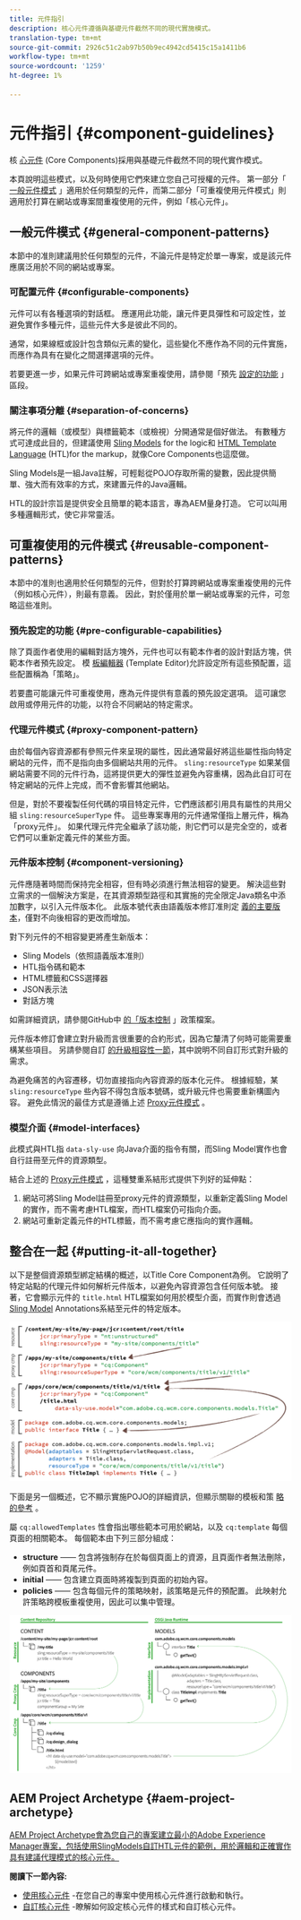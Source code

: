 ```yaml
---
title: 元件指引
description: 核心元件遵循與基礎元件截然不同的現代實施模式。
translation-type: tm+mt
source-git-commit: 2926c51c2ab97b50b9ec4942cd5415c15a1411b6
workflow-type: tm+mt
source-wordcount: '1259'
ht-degree: 1%

---
```



# 元件指引 {#component-guidelines}

核 [心元件](overview.md) (Core Components)採用與基礎元件截然不同的現代實作模式。

本頁說明這些模式，以及何時使用它們來建立您自己可授權的元件。 第一部分「 [一般元件模式](#general-component-patterns)[](#reusable-component-patterns) 」適用於任何類型的元件，而第二部分「可重複使用元件模式」則適用於打算在網站或專案間重複使用的元件，例如「核心元件」。

## 一般元件模式 {#general-component-patterns}

本節中的准則建議用於任何類型的元件，不論元件是特定於單一專案，或是該元件應廣泛用於不同的網站或專案。

### 可配置元件 {#configurable-components}

元件可以有各種選項的對話框。 應運用此功能，讓元件更具彈性和可設定性，並避免實作多種元件，這些元件大多是彼此不同的。

通常，如果線框或設計包含類似元素的變化，這些變化不應作為不同的元件實施，而應作為具有在變化之間選擇選項的元件。

若要更進一步，如果元件可跨網站或專案重複使用，請參閱「預先 [設定的功能](#pre-configurable-capabilities) 」區段。

### 關注事項分離 {#separation-of-concerns}

將元件的邏輯（或模型）與標籤範本（或檢視）分開通常是個好做法。 有數種方式可達成此目的，但建議使用 [Sling Models](https://sling.apache.org/documentation/bundles/models.html) for the logic和 [HTML Template Language](https://docs.adobe.com/content/help/zh-Hant/experience-manager-htl/using/overview.html) (HTL)for the markup，就像Core Components也這麼做。

Sling Models是一組Java註解，可輕鬆從POJO存取所需的變數，因此提供簡單、強大而有效率的方式，來建置元件的Java邏輯。

HTL的設計宗旨是提供安全且簡單的範本語言，專為AEM量身打造。 它可以叫用多種邏輯形式，使它非常靈活。

## 可重複使用的元件模式 {#reusable-component-patterns}

本節中的准則也適用於任何類型的元件，但對於打算跨網站或專案重複使用的元件（例如核心元件），則最有意義。 因此，對於僅用於單一網站或專案的元件，可忽略這些准則。

### 預先設定的功能 {#pre-configurable-capabilities}

除了頁面作者使用的編輯對話方塊外，元件也可以有範本作者的設計對話方塊，供範本作者預先設定。 模 [板編輯器](https://docs.adobe.com/content/help/en/experience-manager-cloud-service/sites/authoring/features/templates.html) (Template Editor)允許設定所有這些預配置，這些配置稱為「策略」。

若要盡可能讓元件可重複使用，應為元件提供有意義的預先設定選項。 這可讓您啟用或停用元件的功能，以符合不同網站的特定需求。

### 代理元件模式 {#proxy-component-pattern}

由於每個內容資源都有參照元件來呈現的屬性，因此通常最好將這些屬性指向特定網站的元件，而不是指向由多個網站共用的元件。 `sling:resourceType` 如果某個網站需要不同的元件行為，這將提供更大的彈性並避免內容重構，因為此自訂可在特定網站的元件上完成，而不會影響其他網站。

但是，對於不要複製任何代碼的項目特定元件，它們應該都引用具有屬性的共用父組 `sling:resourceSuperType` 件。 這些專案專用的元件通常僅指上層元件，稱為「proxy元件」。 如果代理元件完全繼承了該功能，則它們可以是完全空的，或者它們可以重新定義元件的某些方面。

### 元件版本控制 {#component-versioning}

元件應隨著時間而保持完全相容，但有時必須進行無法相容的變更。 解決這些對立需求的一個解決方案是，在其資源類型路徑和其實施的完全限定Java類名中添加數字，以引入元件版本化。 此版本號代表由語義版本修訂准則定 [義的主要版本](https://semver.org/)，僅對不向後相容的更改而增加。

對下列元件的不相容變更將產生新版本：

* Sling Models（依照語義版本准則）
* HTL指令碼和範本
* HTML標籤和CSS選擇器
* JSON表示法
* 對話方塊

如需詳細資訊，請參閱GitHub中 [的「版本控制](https://github.com/adobe/aem-core-wcm-components/wiki/Versioning-Policies) 」政策檔案。

元件版本修訂會建立對升級而言很重要的合約形式，因為它釐清了何時可能需要重構某些項目。 另請參閱自訂 [的升級相容性一節](customizing.md#upgrade-compatibility-of-customizations)，其中說明不同自訂形式對升級的需求。

為避免痛苦的內容遷移，切勿直接指向內容資源的版本化元件。 根據經驗，某 `sling:resourceType` 些內容不得包含版本號碼，或升級元件也需要重新構圖內容。 避免此情況的最佳方式是遵循上述 [Proxy元件模式](#proxy-component-pattern) 。

### 模型介面 {#model-interfaces}

此模式與HTL指 `data-sly-use` 向Java介面的指令有關，而Sling Model實作也會自行註冊至元件的資源類型。

結合上述的 [Proxy元件模式](#proxy-component-pattern) ，這種雙重系結形式提供下列好的延伸點：

1. 網站可將Sling Model註冊至proxy元件的資源類型，以重新定義Sling Model的實作，而不需考慮HTL檔案，而HTL檔案仍可指向介面。
1. 網站可重新定義元件的HTL標籤，而不需考慮它應指向的實作邏輯。

## 整合在一起 {#putting-it-all-together}

以下是整個資源類型綁定結構的概述，以Title Core Component為例。 它說明了特定站點的代理元件如何解析元件版本，以避免內容資源包含任何版本號。 接著，它會顯示元件的 `title.html` HTL檔案如何用於模型介面，而實作則會透過 [Sling Model](https://docs.adobe.com/content/help/zh-Hant/experience-manager-htl/using/overview.html)[](https://sling.apache.org/documentation/bundles/models.html) Annotations系結至元件的特定版本。

![資源綁定概述](/help/assets/chlimage_1-32.png)

下面是另一個概述，它不顯示實施POJO的詳細資訊，但顯示關聯的模板和策 [略的參考](https://docs.adobe.com/content/help/en/experience-manager-cloud-service/implementing/components-templates/templates.html) 。

屬 `cq:allowedTemplates` 性會指出哪些範本可用於網站，以及 `cq:template` 每個頁面的相關範本。 每個範本由下列三部分組成：

* **structure** —— 包含將強制存在於每個頁面上的資源，且頁面作者無法刪除，例如頁首和頁尾元件。
* **initial** —— 包含建立頁面時將複製到頁面的初始內容。
* **policies** —— 包含每個元件的策略映射，該策略是元件的預配置。 此映射允許策略跨模板重複使用，因此可以集中管理。

![範本與政策概觀](/help/assets/screen_shot_2018-12-07at093102.png)

## AEM Project Archetype {#aem-project-archetype}

[AEM Project Archetype會為您自己的專案建立最小的Adobe Experience Manager專案，包括使用SlingModels自訂HTL元件的範例，用於邏輯和正確實作具有建議代理模式的核心元件。](/help/developing/archetype/overview.md)

**閱讀下一節內容:**

* [使用核心元件](/help/get-started/using.md) -在您自己的專案中使用核心元件進行啟動和執行。
* [自訂核心元件](customizing.md) -瞭解如何設定核心元件的樣式和自訂核心元件。
